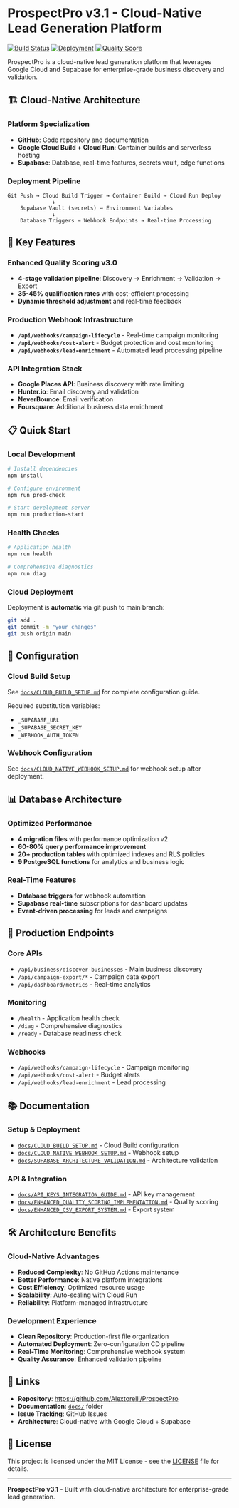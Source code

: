 # ProspectPro v3.1 - Cloud-Native Lead Generation Platform

[![Build Status](https://img.shields.io/badge/build-passing-brightgreen)](https://github.com/Alextorelli/ProspectPro)
[![Deployment](https://img.shields.io/badge/deployment-cloud--native-blue)](https://github.com/Alextorelli/ProspectPro)
[![Quality Score](https://img.shields.io/badge/quality--score-v3.0-success)](https://github.com/Alextorelli/ProspectPro)

ProspectPro is a cloud-native lead generation platform that leverages Google Cloud and Supabase for enterprise-grade business discovery and validation.

## 🏗️ **Cloud-Native Architecture**

### **Platform Specialization**
- **GitHub**: Code repository and documentation
- **Google Cloud Build + Cloud Run**: Container builds and serverless hosting
- **Supabase**: Database, real-time features, secrets vault, edge functions

### **Deployment Pipeline**
```
Git Push → Cloud Build Trigger → Container Build → Cloud Run Deploy
              ↓
    Supabase Vault (secrets) → Environment Variables
              ↓
    Database Triggers → Webhook Endpoints → Real-time Processing
```

## 🚀 **Key Features**

### **Enhanced Quality Scoring v3.0**
- **4-stage validation pipeline**: Discovery → Enrichment → Validation → Export
- **35-45% qualification rates** with cost-efficient processing
- **Dynamic threshold adjustment** and real-time feedback

### **Production Webhook Infrastructure**
- **`/api/webhooks/campaign-lifecycle`** - Real-time campaign monitoring
- **`/api/webhooks/cost-alert`** - Budget protection and cost monitoring  
- **`/api/webhooks/lead-enrichment`** - Automated lead processing pipeline

### **API Integration Stack**
- **Google Places API**: Business discovery with rate limiting
- **Hunter.io**: Email discovery and validation
- **NeverBounce**: Email verification
- **Foursquare**: Additional business data enrichment

## 📋 **Quick Start**

### **Local Development**
```bash
# Install dependencies
npm install

# Configure environment
npm run prod-check

# Start development server
npm run production-start
```

### **Health Checks**
```bash
# Application health
npm run health

# Comprehensive diagnostics  
npm run diag
```

### **Cloud Deployment**
Deployment is **automatic** via git push to main branch:
```bash
git add .
git commit -m "your changes"
git push origin main
```

## 🔧 **Configuration**

### **Cloud Build Setup**
See [`docs/CLOUD_BUILD_SETUP.md`](docs/CLOUD_BUILD_SETUP.md) for complete configuration guide.

Required substitution variables:
- `_SUPABASE_URL`
- `_SUPABASE_SECRET_KEY` 
- `_WEBHOOK_AUTH_TOKEN`

### **Webhook Configuration**
See [`docs/CLOUD_NATIVE_WEBHOOK_SETUP.md`](docs/CLOUD_NATIVE_WEBHOOK_SETUP.md) for webhook setup after deployment.

## 📊 **Database Architecture**

### **Optimized Performance**
- **4 migration files** with performance optimization v2
- **60-80% query performance improvement**
- **20+ production tables** with optimized indexes and RLS policies
- **9 PostgreSQL functions** for analytics and business logic

### **Real-Time Features**
- **Database triggers** for webhook automation
- **Supabase real-time** subscriptions for dashboard updates
- **Event-driven processing** for leads and campaigns

## 🎯 **Production Endpoints**

### **Core APIs**
- `/api/business/discover-businesses` - Main business discovery
- `/api/campaign-export/*` - Campaign data export
- `/api/dashboard/metrics` - Real-time analytics

### **Monitoring**
- `/health` - Application health check
- `/diag` - Comprehensive diagnostics
- `/ready` - Database readiness check

### **Webhooks** 
- `/api/webhooks/campaign-lifecycle` - Campaign monitoring
- `/api/webhooks/cost-alert` - Budget alerts
- `/api/webhooks/lead-enrichment` - Lead processing

## 📚 **Documentation**

### **Setup & Deployment**
- [`docs/CLOUD_BUILD_SETUP.md`](docs/CLOUD_BUILD_SETUP.md) - Cloud Build configuration
- [`docs/CLOUD_NATIVE_WEBHOOK_SETUP.md`](docs/CLOUD_NATIVE_WEBHOOK_SETUP.md) - Webhook setup
- [`docs/SUPABASE_ARCHITECTURE_VALIDATION.md`](docs/SUPABASE_ARCHITECTURE_VALIDATION.md) - Architecture validation

### **API & Integration**
- [`docs/API_KEYS_INTEGRATION_GUIDE.md`](docs/API_KEYS_INTEGRATION_GUIDE.md) - API key management
- [`docs/ENHANCED_QUALITY_SCORING_IMPLEMENTATION.md`](docs/ENHANCED_QUALITY_SCORING_IMPLEMENTATION.md) - Quality scoring
- [`docs/ENHANCED_CSV_EXPORT_SYSTEM.md`](docs/ENHANCED_CSV_EXPORT_SYSTEM.md) - Export system

## 🛠️ **Architecture Benefits**

### **Cloud-Native Advantages**
- **Reduced Complexity**: No GitHub Actions maintenance
- **Better Performance**: Native platform integrations  
- **Cost Efficiency**: Optimized resource usage
- **Scalability**: Auto-scaling with Cloud Run
- **Reliability**: Platform-managed infrastructure

### **Development Experience**
- **Clean Repository**: Production-first file organization
- **Automated Deployment**: Zero-configuration CD pipeline
- **Real-Time Monitoring**: Comprehensive webhook system
- **Quality Assurance**: Enhanced validation pipeline

## 🔗 **Links**

- **Repository**: https://github.com/Alextorelli/ProspectPro
- **Documentation**: [`docs/`](docs/) folder
- **Issue Tracking**: GitHub Issues
- **Architecture**: Cloud-native with Google Cloud + Supabase

## 📄 **License**

This project is licensed under the MIT License - see the [LICENSE](LICENSE) file for details.

---

**ProspectPro v3.1** - Built with cloud-native architecture for enterprise-grade lead generation.